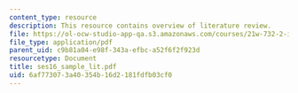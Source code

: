 ```yaml
---
content_type: resource
description: This resource contains overview of literature review.
file: https://ol-ocw-studio-app-qa.s3.amazonaws.com/courses/21w-732-2-introduction-to-technical-communication-ethics-in-science-and-technology-fall-2006/6af773073a40354b16d2181fdfb03cf0_ses16_sample_lit.pdf
file_type: application/pdf
parent_uid: c9b81a04-e98f-343a-efbc-a52f6f2f923d
resourcetype: Document
title: ses16_sample_lit.pdf
uid: 6af77307-3a40-354b-16d2-181fdfb03cf0
---
```

